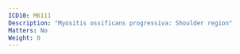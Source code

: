 ```yaml
---
ICD10: M6111
Description: "Myositis ossificans progressiva: Shoulder region"
Matters: No
Weight: 0
---
```


